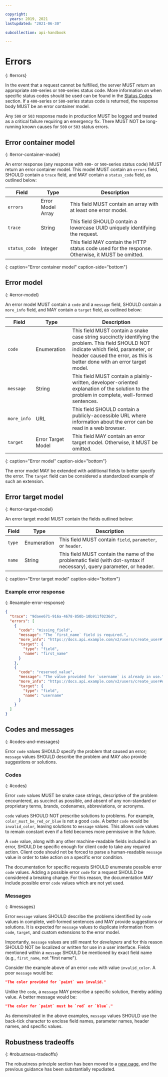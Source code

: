 ```yaml
---

copyright:
  years: 2019, 2021
lastupdated: "2021-06-30"

subcollection: api-handbook

---
```


# Errors
{: #errors}

In the event that a request cannot be fulfilled, the server MUST return an appropriate `400`-series
or `500`-series status code. More information on when specific status codes should be used can be
found in the [Status Codes](/docs/api-handbook?topic=api-handbook-status-codes) section. If a `400`-series or
`500`-series status code is returned, the response body MUST be an error container model.

Any `500` or `503` response made in production MUST be logged and treated as a critical failure
requiring an emergency fix. There MUST NOT be long-running known causes for `500` or `503` status
errors.

## Error container model
{: #error-container-model}

An error response (any response with `400`- or `500`-series status code) MUST return an error
container model. This model MUST contain an `errors` field, SHOULD contain a `trace` field, and MAY
contain a `status_code` field, as outlined below:

| Field | Type | Description |
| ----- | ---- | ----------- |
| `errors` | Error Model Array | This field MUST contain an array with at least one error model. |
| `trace` | String | This field SHOULD contain a lowercase UUID uniquely identifying the request. |
| `status_code` | Integer | This field MAY contain the HTTP status code used for the response. Otherwise, it MUST be omitted. |
{: caption="Error container model" caption-side="bottom"}

## Error model
{: #error-model}

An error model MUST contain a `code` and a `message` field, SHOULD contain a `more_info` field, and
MAY contain a `target` field, as outlined below:

| Field | Type | Description |
| ----- | ---- | ----------- |
| `code` | Enumeration | This field MUST contain a snake case string succinctly identifying the problem. This field SHOULD NOT indicate which field, parameter, or header caused the error, as this is better done with an error target model. |
| `message` | String | This field MUST contain a plainly-written, developer-oriented explanation of the solution to the problem in complete, well-formed sentences. |
| `more_info` | URL | This field SHOULD contain a publicly-accessible URL where information about the error can be read in a web browser. |
| `target` | Error Target Model | This field MAY contain an error target model. Otherwise, it MUST be omitted. |
{: caption="Error model" caption-side="bottom"}

The error model MAY be extended with additional fields to better specify the error. The `target`
field can be considered a standardized example of such an extension.

## Error target model
{: #error-target-model}

An error target model MUST contain the fields outlined below:

| Field | Type | Description |
| ----- | ---- | ----------- |
| `type` | Enumeration | This field MUST contain `field`, `parameter`, or `header`. |
| `name` | String | This field MUST contain the name of the problematic field (with dot-syntax if necessary), query parameter, or header. |
{: caption="Error target model" caption-side="bottom"}

### Example error response
{: #example-error-response}

```json
{
  "trace": "9daee671-916a-4678-850b-10b911f0236d",
  "errors": [
    {
      "code": "missing_field",
      "message": "The `first_name` field is required.",
      "more_info": "https://docs.api.example.com/v2/users/create_user#first_name",
      "target": {
        "type": "field",
        "name": "first_name"
      }
    },
    {
      "code": "reserved_value",
      "message": "The value provided for `username` is already in use.",
      "more_info": "https://docs.api.example.com/v2/users/create_user#username",
      "target": {
        "type": "field",
        "name": "username"
      }
    }
  ]
}
```

## Codes and messages
{: #codes-and-messages}

Error `code` values SHOULD specify the problem that caused an error; `message` values SHOULD
describe the problem and MAY also provide suggestions or solutions.

### Codes
{: #codes}

Error `code` values MUST be snake case strings, descriptive of the problem encountered, as succinct
as possible, and absent of any non-standard or proprietary terms, brands, codenames, abbreviations,
or acronyms.

`code` values SHOULD NOT prescribe solutions to problems. For example, `color_must_be_red_or_blue`
is not a good `code`. A better `code` would be `invalid_color`, leaving solutions to `message`
values. This allows `code` values to remain constant even if a field becomes more permissive in the
future.

A `code` value, along with any other machine-readable fields included in an error, SHOULD be
specific enough for client code to take any required action. Client code should not be forced to
parse a human-readable `message` value in order to take action on a specific error condition.

The documentation for specific requests SHOULD enumerate possible error `code` values. Adding a
possible error `code` for a request SHOULD be considered a breaking change. For this reason, the
documentation MAY include possible error `code` values which are not yet used.

### Messages
{: #messages}

Error `message` values SHOULD describe the problems identified by `code` values in complete,
well-formed sentences and MAY provide suggestions or solutions. It is expected for `message` values
to duplicate information from `code`, `target`, and custom extensions to the error model.

Importantly, `message` values are still meant for _developers_ and for this reason SHOULD NOT be
localized or written for use in a user interface. Fields mentioned within a `message` SHOULD be
mentioned by exact field name (e.g., `first_name`, not "first name").

Consider the example above of an error `code` with value `invalid_color`. A poor `message` would be:

```json
"The color provided for `paint` was invalid."
```

Unlike the `code`, a `message` MAY prescribe a specific solution, thereby adding value. A better
message would be:

```json
"The color for `paint` must be `red` or `blue`."
```

As demonstrated in the above examples, `message` values SHOULD use the back-tick character to
enclose field names, parameter names, header names, and specific values.

## Robustness tradeoffs
{: #robustness-tradeoffs}

The robustness principle section has been moved to a [new page](/docs/api-handbook?topic=api-handbook-robustness), and
the previous guidance has been substantially repudiated.
